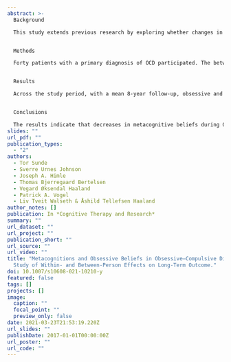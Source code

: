 ```yaml
---
abstract: >-
  Background

  This study extends previous research by exploring whether changes in obsessive beliefs and metacognitions that were associated with changes in obsessive–compulsive disorder (OCD) symptom severity over the course of group behavioral treatment were maintained at long-term follow-up.


  Methods

  Forty patients with a primary diagnosis of OCD participated. The between- and within-person effects were investigated with multilevel longitudinal models. Predictor variables were obsessive beliefs and metacognitions.


  Results

  Across the study period, with a mean 8-year follow-up, obsessive and metacognitive beliefs significantly declined. There were significant between-person effects for metacognition and obsessive beliefs on OCD symptom severity. When the overlap between the obsessive belief factors was controlled for, only changes in metacognitions emerged as an independent predictor of OCD symptom severity. A further analysis revealed that metacognitive beliefs regarding the need to control thoughts made a separate contribution at both the between- and within-person levels.


  Conclusions

  The results indicate that decreases in metacognitive beliefs during OCD treatment can also have important long-term consequences.
slides: ""
url_pdf: ""
publication_types:
  - "2"
authors:
  - Tor Sunde
  - Sverre Urnes Johnson
  - Joseph A. Himle
  - Thomas Bjerregaard Bertelsen
  - Vegard Øksendal Haaland
  - Patrick A. Vogel
  - Liv Tveit Walseth & Åshild Tellefsen Haaland
author_notes: []
publication: In *Cognitive Therapy and Research*
summary: ""
url_dataset: ""
url_project: ""
publication_short: ""
url_source: ""
url_video: ""
title: "Metacognitions and Obsessive Beliefs in Obsessive–Compulsive Disorder: A
  Study of Within- and Between-Person Effects on Long-Term Outcome."
doi: 10.1007/s10608-021-10210-y
featured: false
tags: []
projects: []
image:
  caption: ""
  focal_point: ""
  preview_only: false
date: 2021-03-23T21:53:19.220Z
url_slides: ""
publishDate: 2017-01-01T00:00:00Z
url_poster: ""
url_code: ""
---
```

